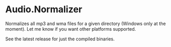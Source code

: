 # Audio.Normalizer
Normalizes all mp3 and wma files for a given directory (Windows only at the moment).  Let me know if you want other platforms supported.

See the latest release for just the compiled binaries.
